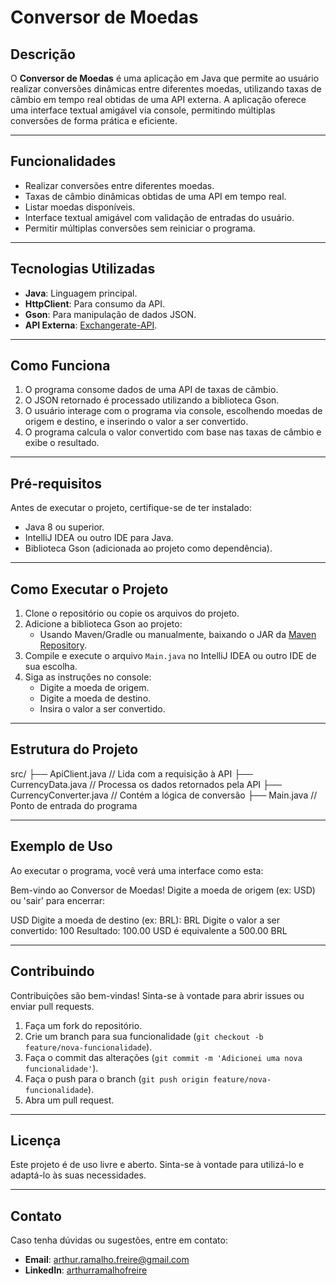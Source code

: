 # **Conversor de Moedas**

## **Descrição**
O **Conversor de Moedas** é uma aplicação em Java que permite ao usuário realizar conversões dinâmicas entre diferentes moedas, utilizando taxas de câmbio em tempo real obtidas de uma API externa. A aplicação oferece uma interface textual amigável via console, permitindo múltiplas conversões de forma prática e eficiente.

---

## **Funcionalidades**
- Realizar conversões entre diferentes moedas.
- Taxas de câmbio dinâmicas obtidas de uma API em tempo real.
- Listar moedas disponíveis.
- Interface textual amigável com validação de entradas do usuário.
- Permitir múltiplas conversões sem reiniciar o programa.

---

## **Tecnologias Utilizadas**
- **Java**: Linguagem principal.
- **HttpClient**: Para consumo da API.
- **Gson**: Para manipulação de dados JSON.
- **API Externa**: [Exchangerate-API](https://www.exchangerate-api.com/).

---

## **Como Funciona**
1. O programa consome dados de uma API de taxas de câmbio.
2. O JSON retornado é processado utilizando a biblioteca Gson.
3. O usuário interage com o programa via console, escolhendo moedas de origem e destino, e inserindo o valor a ser convertido.
4. O programa calcula o valor convertido com base nas taxas de câmbio e exibe o resultado.

---

## **Pré-requisitos**
Antes de executar o projeto, certifique-se de ter instalado:
- Java 8 ou superior.
- IntelliJ IDEA ou outro IDE para Java.
- Biblioteca Gson (adicionada ao projeto como dependência).

---

## **Como Executar o Projeto**
1. Clone o repositório ou copie os arquivos do projeto.
2. Adicione a biblioteca Gson ao projeto:
    - Usando Maven/Gradle ou manualmente, baixando o JAR da [Maven Repository](https://mvnrepository.com/artifact/com.google.code.gson/gson).
3. Compile e execute o arquivo `Main.java` no IntelliJ IDEA ou outro IDE de sua escolha.
4. Siga as instruções no console:
    - Digite a moeda de origem.
    - Digite a moeda de destino.
    - Insira o valor a ser convertido.

---

## **Estrutura do Projeto**

src/ ├── ApiClient.java // Lida com a requisição à API 
    ├── CurrencyData.java // Processa os dados retornados pela API 
    ├── CurrencyConverter.java // Contém a lógica de conversão 
    ├── Main.java // Ponto de entrada do programa


---

## **Exemplo de Uso**
Ao executar o programa, você verá uma interface como esta:

Bem-vindo ao Conversor de Moedas! Digite a moeda de origem (ex: USD) ou 'sair' para encerrar:

USD Digite a moeda de destino (ex: BRL): BRL Digite o valor a ser convertido: 100 Resultado: 100.00 USD é equivalente a 500.00 BRL

---

## **Contribuindo**
Contribuições são bem-vindas! Sinta-se à vontade para abrir issues ou enviar pull requests.

1. Faça um fork do repositório.
2. Crie um branch para sua funcionalidade (`git checkout -b feature/nova-funcionalidade`).
3. Faça o commit das alterações (`git commit -m 'Adicionei uma nova funcionalidade'`).
4. Faça o push para o branch (`git push origin feature/nova-funcionalidade`).
5. Abra um pull request.

---

## **Licença**
Este projeto é de uso livre e aberto. Sinta-se à vontade para utilizá-lo e adaptá-lo às suas necessidades.

---

## **Contato**
Caso tenha dúvidas ou sugestões, entre em contato:

- **Email**: [arthur.ramalho.freire@gmail.com](mailto:seu-email@example.com)
- **LinkedIn**: [arthurramalhofreire](https://www.linkedin.com)